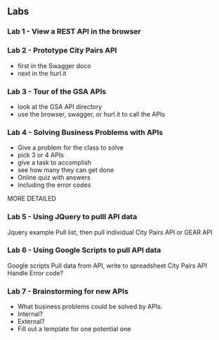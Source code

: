 ## Labs

### Lab 1 - View a REST API in the browser

### Lab 2 - Prototype City Pairs API
- first in the Swagger doco
- next in the hurl.it

### Lab 3 - Tour of the GSA APIs
- look at the GSA API directory
- use the browser, swagger, or hurl.it to call the APIs


### Lab 4 - Solving Business Problems with APIs
- Give a problem for the class to solve
- pick 3 or 4 APIs
- give a task to accomplish
- see how many they can get done
- Online quiz with answers
- Including the error codes

MORE DETAILED

### Lab 5 - Using JQuery to pulll API data
Jquery example
Pull list, then pull individual
City Pairs API or GEAR API

### Lab 6 - Using Google Scripts to pull API data
Google scripts
Pull data from API, write to spreadsheet
City Pairs API
Handle Error code?

### Lab 7 - Brainstorming for new APIs
- What business problems could be solved by APIs.
- Internal?
- External?
- Fill out a template for one potential one
